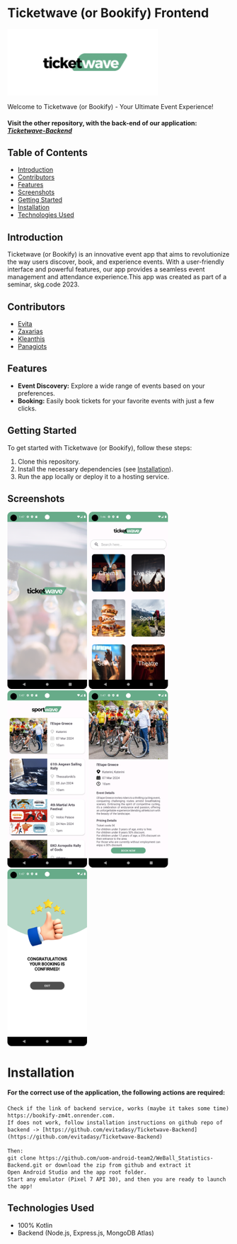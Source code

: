 # Ticketwave (or Bookify) Frontend


<img float="left" src="screens/logo.png" height=150/>

Welcome to Ticketwave (or Bookify) - Your Ultimate Event Experience!

<h4>Visit the other repository, with the back-end of our application: <a href="https://github.com/evitadasy/Ticketwave-Backend"><b><i>Ticketwave-Backend</i></b><a/></h4>


## Table of Contents
- [Introduction](#introduction)
- [Contributors](#contributors)
- [Features](#features)
- [Screenshots](#screenshots)
- [Getting Started](#getting-started)
- [Installation](#installation)
- [Technologies Used](#technologies-used)

## Introduction 

Ticketwave (or Bookify) is an innovative event app that aims to revolutionize the way users discover, book, and experience events. With a user-friendly interface and powerful features, our app provides a seamless event management and attendance experience.This app was created as part of a seminar, skg.code 2023. 

## Contributors

* [Evita](https://github.com/evitadasy)
* [Zaxarias](https://github.com/zaxos95)
* [Kleanthis](https://github.com/Kleonhs)
* [Panagiots](https://github.com/pankar53)

## Features

- **Event Discovery:** Explore a wide range of events based on your preferences.
- **Booking:** Easily book tickets for your favorite events with just a few clicks.

## Getting Started

To get started with Ticketwave (or Bookify), follow these steps:

1. Clone this repository.
2. Install the necessary dependencies (see [Installation](#installation)).
3. Run the app locally or deploy it to a hosting service.

## Screenshots
<div float="left">
  <img src="screens/splashscreen.png" height=400/>
  <img src="screens/homepage.png" height=400/>
  <img src="screens/sportswave.png" height=400/>
  <img src="screens/sport-book.png" height=400/>
  <img src="screens/book-confirm.png" height=400/>
</div>

# Installation
<h4>For the correct use of the application, the following actions are required:</h4>

```
Check if the link of backend service, works (maybe it takes some time) https://bookify-zm4t.onrender.com.
If does not work, follow installation instructions on github repo of backend -> [https://github.com/evitadasy/Ticketwave-Backend](https://github.com/evitadasy/Ticketwave-Backend)

Then:
git clone https://github.com/uom-android-team2/WeBall_Statistics-Backend.git or download the zip from github and extract it
Open Android Studio and the app root folder.
Start any emulator (Pixel 7 API 30), and then you are ready to launch the app!
```

## Technologies Used
* 100% Kotlin
* Backend (Node.js, Express.js, MongoDB Atlas)
